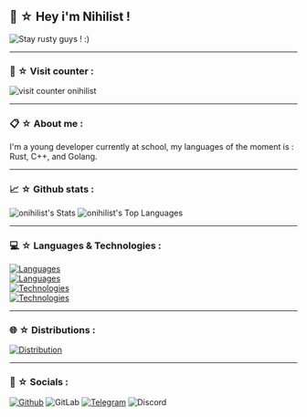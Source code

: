 
## 🍜 ☆ Hey i'm Nihilist !

<img src="https://github.com/cat-milk/Anime-Girls-Holding-Programming-Books/blob/master/Rust/Minagi_Koharu_Reading_Rust_Programming_Language.png?raw=true" alt="Stay rusty guys ! :)"/>

-----

### 👀 ☆ Visit counter :
![visit counter onihilist](https://count.getloli.com/@onihilist?name=onihilist&theme=rule34&padding=7&offset=0&align=top&scale=1&pixelated=0&darkmode=auto)

-----

### 📋 ☆ About me :
I'm a young developer currently at school, my languages of the moment is : Rust, C++, and Golang.

-----

### 📈 ☆ Github stats : 
![onihilist's Stats](https://github-readme-stats.vercel.app/api?username=onihilist&theme=kacho_ga&show_icons=true&hide_border=true&count_private=true)
![onihilist's Top Languages](https://github-readme-stats.vercel.app/api/top-langs/?username=onihilist&theme=kacho_ga&show_icons=true&hide_border=true&layout=compact)

-----

### 💻 ☆ Languages & Technologies :

[![Languages](https://skillicons.dev/icons?i=rust,go,cpp,java,ts,python,md,latex)](https://skillicons.dev) <br />
[![Languages](https://skillicons.dev/icons?i=nodejs,nestjs,php,symfony,html,js,css,scss)](https://skillicons.dev) <br />
[![Technologies](https://skillicons.dev/icons?i=kubernetes,docker,mysql,postgres,sqlite,postman,mongodb)](https://skillicons.dev) <br />
[![Technologies](https://skillicons.dev/icons?i=git,github,gitlab)](https://skillicons.dev)

-----

### 🌐 ☆ Distributions :

[![Distribution](https://skillicons.dev/icons?i=windows,debian,ubuntu,kali)](https://skillicons.dev) <br />

-----

### 📲 ☆ Socials :
[![Github](https://img.shields.io/badge/GitHub-100000?style=for-the-badge&logo=github&logoColor=white)](https://github.com/onhilist)
![GitLab](https://img.shields.io/badge/GitLab-330F63?style=for-the-badge&logo=gitlab&logoColor=white)
[![Telegram](https://img.shields.io/badge/Telegram-2CA5E0?style=for-the-badge&logo=telegram&logoColor=white)](https://t.me/oppshs)
![Discord](https://img.shields.io/badge/Discord-7289DA?style=for-the-badge&logo=discord&logoColor=white)
<!--
**onihilist/onihilist** is a ✨ _special_ ✨ repository because its `README.md` (this file) appears on your GitHub profile.

Here are some ideas to get you started:

- 🔭 I’m currently working on ...
- 🌱 I’m currently learning ...
- 👯 I’m looking to collaborate on ...
- 🤔 I’m looking for help with ...
- 💬 Ask me about ...
- 📫 How to reach me: ...
- 😄 Pronouns: ...
- ⚡ Fun fact: ...
-->
